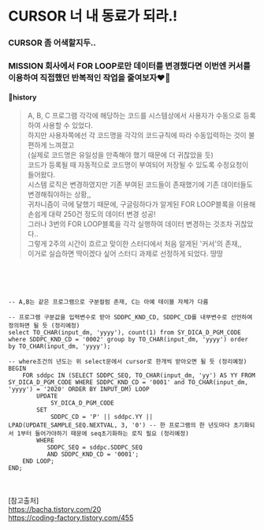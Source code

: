 # CURSOR 너 내 동료가 되라.!

### CURSOR 좀 어색할지두..

### MISSION 회사에서 FOR LOOP로만 데이터를 변경했다면 이번엔 커서를 이용하여 직접했던 반복적인 작업을 줄여보자❤️‍🔥
#### 🔖history
> A, B, C 프로그램 각각에 해당하는 코드를 시스템상에서 사용자가 수동으로 등록하여 사용할 수 있었다.  
> 하지만 사용자쪽에선 각 코드명을 각각의 코드규칙에 따라 수동입력하는 것이 불편하게 느껴졌고<br>(실제로 코드명은 유일성을 만족해야 했기 때문에 더 귀찮았을 듯)  
> 코드가 등록될 때 자동적으로 코드명이 부여되어 저장될 수 있도록 수정요청이 들어왔다.  
> 시스템 로직은 변경하였지만 기존 부여된 코드들이 존재했기에 기존 데이터들도 변경해줘야하는 상황,,  
> 귀차니즘이 극에 달했기 때문에, 구글링하다가 알게된 FOR LOOP블록을 이용해 손쉽게 대략 250건 정도의 데이터 변경 성공!  
> 그러나 3번의 FOR LOOP블록을 각각 실행하여 데이터 변경하는 것조차 귀찮았다..  
> 그렇게 2주의 시간이 흐르고 맞이한 스터디에서 처음 알게된 '커서'의 존재,,  
> 이거로 실습하면 딱이겠다 싶어 스터디 과제로 선정하게 되었다. 땅땅

<br><br><br>

```
-- A,B는 같은 프로그램으로 구분컬럼 존재, C는 아예 테이블 자체가 다름

-- 프로그램 구분값을 입력변수로 받아 SDDPC_KND_CD, SDDPC_CD를 내부변수로 선언하여 정의하면 될 듯 (정리예정)
select TO_CHAR(input_dm, 'yyyy'), count(1) from SY_DICA_D_PGM_CODE where SDDPC_KND_CD = '0002' group by TO_CHAR(input_dm, 'yyyy') order by TO_CHAR(input_dm, 'yyyy');

-- where조건의 년도는 위 select문에서 cursor로 한개씩 받아오면 될 듯 (정리예정)
BEGIN
    FOR sddpc IN (SELECT SDDPC_SEQ, TO_CHAR(input_dm, 'yy') AS YY FROM SY_DICA_D_PGM_CODE WHERE SDDPC_KND_CD = '0001' and TO_CHAR(input_dm, 'yyyy') = '2020' ORDER BY INPUT_DM) LOOP
        UPDATE
            SY_DICA_D_PGM_CODE
        SET
            SDDPC_CD = 'P' || sddpc.YY || LPAD(UPDATE_SAMPLE_SEQ.NEXTVAL, 3, '0') -- 한 프로그램의 한 년도마다 초기화되서 1부터 들어가야하기 때문에 seq초기화하는 로직 필요 (정리예정)
        WHERE
           SDDPC_SEQ = sddpc.SDDPC_SEQ
           AND SDDPC_KND_CD = '0001';
    END LOOP;
END;

```

<br><br>
[참고출처]  
https://bacha.tistory.com/20  
https://coding-factory.tistory.com/455  

